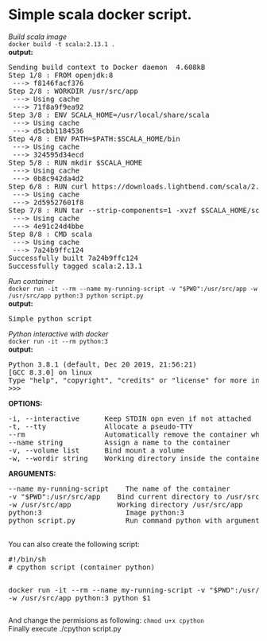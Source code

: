 # Simple scala docker script.
*Build scala image*<br/>
`docker build -t scala:2.13.1 .`<br/>
**output:**
<pre>
Sending build context to Docker daemon  4.608kB
Step 1/8 : FROM openjdk:8
 ---> f8146facf376
Step 2/8 : WORKDIR /usr/src/app
 ---> Using cache
 ---> 71f8a9f9ea92
Step 3/8 : ENV SCALA_HOME=/usr/local/share/scala
 ---> Using cache
 ---> d5cbb1184536
Step 4/8 : ENV PATH=$PATH:$SCALA_HOME/bin
 ---> Using cache
 ---> 324595d34ecd
Step 5/8 : RUN mkdir $SCALA_HOME
 ---> Using cache
 ---> 0b8c942da4d2
Step 6/8 : RUN curl https://downloads.lightbend.com/scala/2.13.1/scala-2.13.1.tgz -o $SCALA_HOME/scala-2.13.1.tgz
 ---> Using cache
 ---> 2d59527601f8
Step 7/8 : RUN tar --strip-components=1 -xvzf $SCALA_HOME/scala-2.13.1.tgz -C $SCALA_HOME; rm $SCALA_HOME/scala-2.13.1.tgz
 ---> Using cache
 ---> 4e91c24d4bbe
Step 8/8 : CMD scala
 ---> Using cache
 ---> 7a24b9ffc124
Successfully built 7a24b9ffc124
Successfully tagged scala:2.13.1
</pre>

*Run container*<br/>
`docker run -it --rm --name my-running-script -v "$PWD":/usr/src/app -w /usr/src/app python:3 python script.py`<br/>
**output:**
<pre>
Simple python script
</pre>
*Python interactive with docker*<br/>
`docker run -it --rm python:3`<br/>
**output:**
<pre>
Python 3.8.1 (default, Dec 20 2019, 21:56:21) 
[GCC 8.3.0] on linux
Type "help", "copyright", "credits" or "license" for more information.
>>> _
</pre>
**OPTIONS:**
<pre>
-i, --interactive      Keep STDIN opn even if not attached
-t, --tty              Allocate a pseudo-TTY
--rm                   Automatically remove the container when it exits
--name string          Assign a name to the container
-v, --volume list      Bind mount a volume
-w, --wordir string    Working directory inside the container
</pre>

**ARGUMENTS:**
<pre>
--name my-running-script    The name of the container
-v "$PWD":/usr/src/app    Bind current directory to /usr/src/app
-w /usr/src/app           Working directory /usr/src/app
python:3                    Image python:3
python script.py            Run command python with argument script.py
</pre>

<br/>
You can also create the following script:
<pre>
#!/bin/sh
# cpython script (container python)

docker run -it --rm --name my-running-script -v "$PWD":/usr/src/app -w /usr/src/app python:3 python $1
</pre>

And change the permisions as following:
`chmod u+x cpython`<br/>
Finally execute ./cpython script.py
